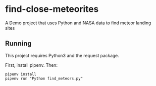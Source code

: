 # find-close-meteorites
A Demo project that uses Python and NASA data to find meteor landing sites

## Running

This project requires Python3 and the request package.

First, install pipenv. Then:

```
pipenv install
pipenv run "Python find_meteors.py"
```
